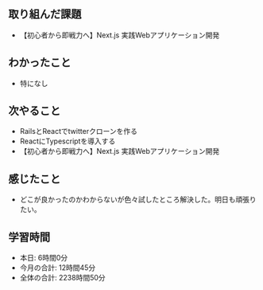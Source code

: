 ## 取り組んだ課題
- 【初心者から即戦力へ】Next.js 実践Webアプリケーション開発 
## わかったこと
- 特になし
## 次やること
- RailsとReactでtwitterクローンを作る
- ReactにTypescriptを導入する
- 【初心者から即戦力へ】Next.js 実践Webアプリケーション開発 
## 感じたこと
- どこが良かったのかわからないが色々試したところ解決した。明日も頑張りたい。
## 学習時間
- 本日: 6時間0分
- 今月の合計: 12時間45分
- 全体の合計: 2238時間50分
